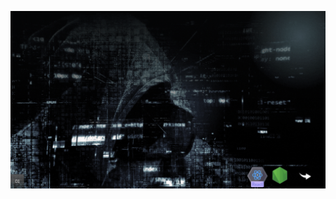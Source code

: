 
![Banner](https://github.com/alamindev07/alamindev07/blob/main/Black%20Futuristic%20Animated%20Programmer%20Presentation.gif)

